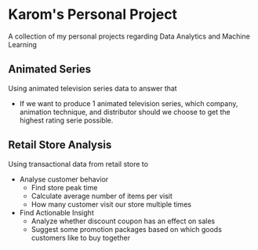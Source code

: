 # Karom's Personal Project
A collection of my personal projects regarding Data Analytics and Machine Learning

## Animated Series
Using animated television series data to answer that
<ul> 
<li>
  If we want to produce 1 animated television series, which company, animation technique, and distributor should we choose to get the highest rating serie possible.
</li>
</ul>

## Retail Store Analysis
Using transactional data from retail store to
<ul>
  <li>
    Analyse customer behavior
    <ul>
      <li>
        Find store peak time 
      </li>
      <li>
        Calculate average number of items per visit
      </li>
      <li>
        How many customer visit our store multiple times 
      </li>
    </ul>
  </li>
  <li>
    Find Actionable Insight
    <ul>
    <li>
      Analyze whether discount coupon has an effect on sales
    </li>
    <li>
      Suggest some promotion packages based on which goods customers like to buy together
    </li>
    </ul>
  </li>
</ul>

